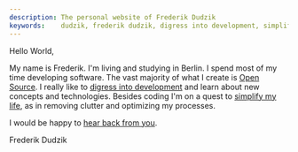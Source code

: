 ```yaml
---
description: The personal website of Frederik Dudzik
keywords:    dudzik, frederik dudzik, digress into development, simplify my life
---
```

Hello World,

My name is Frederik. I'm living and studying in Berlin.
I spend most of my time developing software. The vast majority of what I create is [Open Source](https://github.com/doodzik). 
I really like to [digress into development](/digress-into-development) and learn about new concepts and technologies.
Besides coding I'm on a quest to [simplify my life](/digress-into-minimalism), as in removing clutter and optimizing my processes. 

I would be happy to [hear back from you](/contact).

Frederik Dudzik
